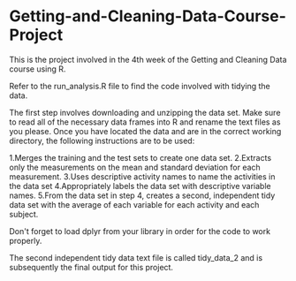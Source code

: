 # Getting-and-Cleaning-Data-Course-Project

This is the project involved in the 4th week of the Getting and Cleaning Data course using R.

Refer to the run_analysis.R file to find the code involved with tidying the data. 

The first step involves downloading and unzipping the data set.
Make sure to read all of the necessary data frames into R and rename the text files as you please.
Once you have located the data and are in the correct working directory, the following instructions are to be used:

1.Merges the training and the test sets to create one data set.
2.Extracts only the measurements on the mean and standard deviation for each measurement.
3.Uses descriptive activity names to name the activities in the data set
4.Appropriately labels the data set with descriptive variable names.
5.From the data set in step 4, creates a second, independent tidy data set with the average of each variable for each activity and each subject.

Don't forget to load dplyr from your library in order for the code to work properly.

The second independent tidy data text file is called tidy_data_2 and is subsequently the final output for this project.
